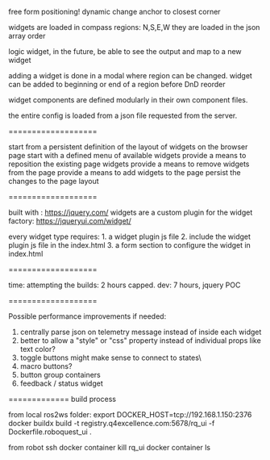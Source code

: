 
free form positioning!
dynamic change anchor to closest corner

widgets are loaded in compass regions: N,S,E,W
they are loaded in the json array order

logic widget, in the future, be able to see the output and map to a new widget

adding a widget is done in a modal where region can be changed.
widget can be added to beginning or end of a region before DnD reorder

widget components are defined modularly in their own component files.

the entire config is loaded from a json file requested from the server.

===================

start from a persistent definition of the layout of widgets on the browser page
start with a defined menu of available widgets
provide a means to reposition the existing page widgets
provide a means to remove widgets from the page
provide a means to add widgets to the page
persist the changes to the page layout

===================

built with : https://jquery.com/
widgets are a custom plugin for the widget factory: https://jqueryui.com/widget/

every widget type requires:
    1. a widget plugin js file
    2. include the widget plugin js file in the index.html
    3. a form section to configure the widget in index.html


===================

time:
attempting the builds: 
    2 hours capped.
dev: 
    7 hours, jquery POC


===================

Possible performance improvements if needed:
1. centrally parse json on telemetry message instead of inside each widget
2. better to allow a "style" or "css" property instead of individual props like text color?
3. toggle buttons might make sense to connect to states\
4. macro buttons?
5. button group containers
6. feedback  / status widget


=============
build process

from local ros2ws folder: 
    export DOCKER_HOST=tcp://192.168.1.150:2376
    docker buildx build -t registry.q4excellence.com:5678/rq_ui -f Dockerfile.roboquest_ui .

from robot ssh
    docker container kill rq_ui
    docker container ls